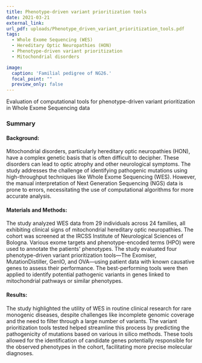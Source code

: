 ```yaml
---
title: Phenotype-driven variant prioritization tools
date: 2021-03-21
external_link: 
url_pdf: uploads/Phenotype_driven_variant_prioritization_tools.pdf
tags:
  - Whole Exome Sequencing (WES)
  - Hereditary Optic Neuropathies (HON)
  - Phenotype-driven variant prioritization
  - Mitochondrial disorders

image:
  caption: 'Familial pedigree of NG26.'
  focal_point: ""
  preview_only: false
---
```


Evaluation of computational tools for phenotype-driven variant prioritization in Whole Exome Sequencing data




### Summary
  
#### **Background:**
Mitochondrial disorders, particularly hereditary optic neuropathies (HON), have a complex genetic basis that is often difficult to decipher. These disorders can lead to optic atrophy and other neurological symptoms. The study addresses the challenge of identifying pathogenic mutations using high-throughput techniques like Whole Exome Sequencing (WES). However, the manual interpretation of Next Generation Sequencing (NGS) data is prone to errors, necessitating the use of computational algorithms for more accurate analysis.

#### **Materials and Methods:**
The study analyzed WES data from 29 individuals across 24 families, all exhibiting clinical signs of mitochondrial hereditary optic neuropathies. The cohort was screened at the IRCSS Institute of Neurological Sciences of Bologna. Various exome targets and phenotype-encoded terms (HPO) were used to annotate the patients' phenotypes. The study evaluated four phenotype-driven variant prioritization tools—The Exomiser, MutationDistiller, GenIO, and OVA—using patient data with known causative genes to assess their performance. The best-performing tools were then applied to identify potential pathogenic variants in genes linked to mitochondrial pathways or similar phenotypes.

#### **Results:**
The study highlighted the utility of WES in routine clinical research for rare monogenic diseases, despite challenges like incomplete genomic coverage and the need to filter through a large number of variants. The variant prioritization tools tested helped streamline this process by predicting the pathogenicity of mutations based on various in silico methods. These tools allowed for the identification of candidate genes potentially responsible for the observed phenotypes in the cohort, facilitating more precise molecular diagnoses.
